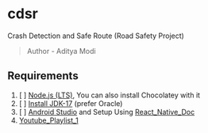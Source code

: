 # cdsr
Crash Detection and Safe Route (Road Safety Project)
> Author - Aditya Modi

## Requirements
1. [ ] [Node.js (LTS)](https://nodejs.org/en/download), You can also install Chocolatey with it
2. [ ] [Install JDK-17](https://www.oracle.com/java/technologies/downloads/) (prefer Oracle)
3. [ ] [Android Studio](https://developer.android.com/studio) and Setup Using [React_Native_Doc](https://reactnative.dev/docs/set-up-your-environment)
4. [Youtube_Playlist_1](https://youtu.be/JKccS9k56_I?si=se3DYezYg3S4zoUm)